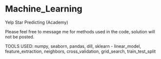 # Machine_Learning
Yelp Star Predicting (Academy)

Please feel free to message me for methods used in the code, solution will not be posted.

TOOLS USED: numpy, seaborn, pandas, dill, sklearn - linear_model, feature_extraction, neighbors, cross_validation, grid_search, train_test_split
